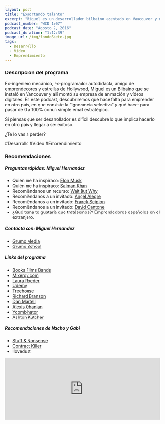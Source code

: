 ```yaml
---
layout: post
title: "Exportando talento"
excerpt: "Miguel es un desarrollador bilbaíno asentado en Vancouver y nos cuenta su paso de creador de Apps a exitoso editor de vídeo."
podcast_number: "WCD 1x07"
podcast_date: "Agosto 2, 2016"
podcast_duration: "1:12:39"
image_url: /img/fondoSiete.jpg
tags: 
  - Desarrollo
  - Video
  - Emprendimiento
---
```


<h3 class="post-title  post-heading">Descripcion del programa</h3>

Ex-ingeniero mecánico, ex-programador autodidacta, amigo de emprendedores y estrellas de Hollywood, Miguel es un Bilbaíno que se instaló en Vancouver y allí montó su empresa de animación y vídeos digitales. En este podcast, descubriremos qué hace falta para emprender en otro país, en que consiste la “ignorancia selectiva” y qué hacer para pasar de 0 a 100% conun simple email estratégico.

Si piensas que ser desarrollador es difícil descubre lo que implica hacerlo en otro país y llegar a ser exitoso.

¿Te lo vas a perder?

 
<div class="rule"></div>

  #Desarrollo #Video #Emprendimiento

<div class="rule"></div>

<h3 class="post-title  post-heading">Recomendaciones</h3>

##### Preguntas rápidas: Miguel Hernandez

<ul>
    <li class="recomendacion"><span>Quién me ha inspirado: </span><a href="https://en.wikipedia.org/wiki/Elon_Musk">Elon Musk</a></li>
    <li class="recomendacion"><span>Quién me ha inspirado: </span><a href="https://es.wikipedia.org/wiki/Salman_Khan_(profesor)">Salman Khan</a></li>
    <li class="recomendacion"><span>Recomiéndanos un recurso: </span><a href="http://waitbutwhy.com/">Wait But Why</a></li>
    <li class="recomendacion"><span>Recomiéndanos a un invitado: </span><a href="https://viviralmaximo.net/">Ángel Alegre</a></li>
    <li class="recomendacion"><span>Recomiéndanos a un invitado: </span><a href="https://www.lifestylealcuadrado.com/acerca-de-franck-scipion/">Franck Scipion</a></li>
    <li class="recomendacion"><span>Recomiéndanos a un invitado: </span><a href="https://www.youtube.com/user/davidcantone">David Cantone</a></li>
    <li class="recomendacion"><span>¿Qué tema te gustaría que tratásemos?: </span>Emprendedores españoles en el extranjero.</li>
</ul>


##### Contacta con: Miguel Hernandez

<ul>
    <li class="recomendacion"><a href="http://grumomedia.com">Grumo Media</a></li>
    <li class="recomendacion"><a href="http://grumoschool.com/">Grumo School</a></li>
</ul>

##### Links del programa

<ul>
   <li class="recomendacion"><a href="https://itunes.apple.com/es/app/books-films-bands/id520395424">Books Films Bands</a></li>
   <li class="recomendacion"><a href="https://mixergy.com/welcome">Mixergy.com</a></li>
   <li class="recomendacion"><a href="http://lkrsocialmedia.com">Laura Roeder</a></li>
   <li class="recomendacion"><a href="https://www.udemy.com">Udemy</a></li>
   <li class="recomendacion"><a href="https://teamtreehouse.com">Treehouse</a></li>
   <li class="recomendacion"><a href="https://es.wikipedia.org/wiki/Richard_Branson">Richard Branson</a></li>
   <li class="recomendacion"><a href="http://www.danmartell.com">Dan Martell</a></li>
   <li class="recomendacion"><a href="https://en.wikipedia.org/wiki/Alexis_Ohanian">Alexis Ohanian</a></li>
   <li class="recomendacion"><a href="https://www.ycombinator.com/">Ycombinator</a></li>
   <li class="recomendacion"><a href="https://es.wikipedia.org/wiki/Ashton_Kutcher">Ashton Kutcher</a></li>
</ul>

##### Recomendaciones de Nacho y Gabi

<ul>
    <li class="recomendacion"><a href="https://stuffandnonsense.co.uk">Stuff & Nonsense</a></li>
    <li class="recomendacion"><a href="https://gist.github.com/malarkey/4031110">Contract Killer</a></li>
    <li class="recomendacion"><a href="http://www.ilovedust.com">Ilovedust</a></li>
</ul>

<div class="rule"></div>

<iframe width="100%" height="200" frameborder="0" allowfullscreen="" scrolling="no" src="http://www.ivoox.com/player_ej_12424203_2_1.html?data=kpehlJmWdJShhpywj5WVaZS1kpeSlaaXfY6ZmKiak5KJe6ShkpKSmaiRdI6ZmKiaucqns8XZtM7U0JC0s8XXwtjhkJCptMrn0MnW0ZCbb46fpt3d0dfYpc_Y0JDhw9HJstXjjoqkpZK7qaTjxcrAy8zSb7HjxcjO1dmRaZi3jpU.&"></iframe>
